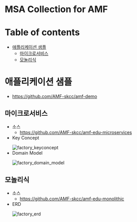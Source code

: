 # MSA Collection for AMF

# Table of contents
- [애플리케이션 샘플](#애플리케이션-샘플)
  - [마이크로서비스](#마이크로서비스)
  - [모놀리식](#모놀리식)

# 애플리케이션 샘플
- https://github.com/AMF-skcc/amf-demo

## 마이크로서비스
- 소스
  - https://github.com/AMF-skcc/amf-edu-microservices
- Key Concept</p>
  ![factory_keyconcept](https://user-images.githubusercontent.com/62231786/113655776-687aa280-96d5-11eb-9847-e72e21c0ee8a.png)
- Domain Model</p>
  ![factory_domain_model](https://user-images.githubusercontent.com/62231786/113655774-67497580-96d5-11eb-81b5-593f7a23d18e.png)

## 모놀리식
- 소스
  - https://github.com/AMF-skcc/amf-edu-monolithic
- ERD</p>
  ![factory_erd](https://user-images.githubusercontent.com/62231786/113655775-687aa280-96d5-11eb-9439-293685fbc2a6.png)

